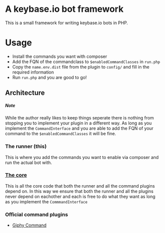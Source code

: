 # A keybase.io bot framework

This is a small framework for writing keybase.io bots in PHP. 

# Usage
* Install the commands you want with composer
* Add the FQN of the commandclass to `$enabledCommandClasses` in `run.php`
* Copy the `name.env.dist` file from the plugin to `config/` and fill in the required information
* Run `run.php` and you are good to go!

## Architecture

##### Note
While the author really likes to keep things seperate there is nothing from stopping you to implement your plugin in a different way. As long as you implement the `CommandInterface` and you are able to add the FQN of your command to the `$enabledCommandClasses` it will be fine.

### The runner (this)
This is where you add the commands you want to enable via composer and run the actual bot with.
    
### [The core](https://github.com/tstrijdhorst/capetown-core)

This is all the core code that both the runner and all the command plugins depend on. In this way we ensure that both the runner and all the plugins never depend on eachother and each is free to do what they want as long as you implement the `CommmandInterface`
    
### Official command plugins
* [Giphy Command](https://github.com/tstrijdhorst/capetown-giphy)
